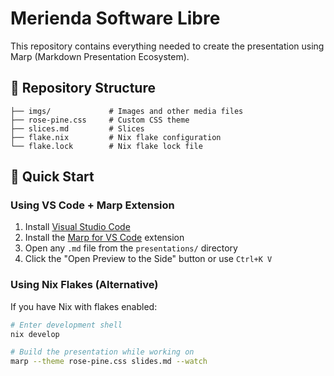 # Merienda Software Libre

This repository contains everything needed to create the presentation using Marp (Markdown Presentation Ecosystem).

## 📁 Repository Structure
```
├── imgs/             # Images and other media files
├── rose-pine.css     # Custom CSS theme
├── slices.md         # Slices
├── flake.nix         # Nix flake configuration
└── flake.lock        # Nix flake lock file
```
## 🚀 Quick Start

### Using VS Code + Marp Extension

1. Install [Visual Studio Code](https://code.visualstudio.com/)
2. Install the [Marp for VS Code](https://marketplace.visualstudio.com/items?itemName=marp-team.marp-vscode) extension
3. Open any `.md` file from the `presentations/` directory
4. Click the "Open Preview to the Side" button or use `Ctrl+K V`

### Using Nix Flakes (Alternative)

If you have Nix with flakes enabled:

```bash
# Enter development shell
nix develop

# Build the presentation while working on
marp --theme rose-pine.css slides.md --watch 
```
